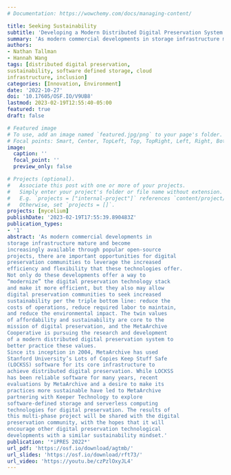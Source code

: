 ```yaml
---
# Documentation: https://wowchemy.com/docs/managing-content/

title: Seeking Sustainability
subtitle: 'Developing a Modern Distributed Digital Preservation System'
summary: 'As modern commercial developments in storage infrastructure mature and become increasingly available through popular open-source projects, there are important opportunities for digital preservation communities to leverage the increased efficiency and flexibility that these technologies offer. Not only do these developments offer a way to “modernize” the digital preservation technology stack and make it more efficient, but they also may allow digital preservation communities to seek increased sustainability per the triple bottom line: reduce the costs of operations, reduce required labor to maintain, and reduce the environmental impact. The twin values of affordability and sustainability are core to the mission of digital preservation, and the MetaArchive Cooperative is pursuing the research and development of a modern distributed digital preservation system to better practice these values.'
authors:
- Nathan Tallman
- Hannah Wang
tags: [distributed digital preservation,
sustainability, software defined storage, cloud
infrastructure, inclusion]
categories: [Innovation, Environment]
date: '2022-10-27'
doi: '10.17605/OSF.IO/V9UB8'
lastmod: 2023-02-19T12:55:40-05:00
featured: true
draft: false

# Featured image
# To use, add an image named `featured.jpg/png` to your page's folder.
# Focal points: Smart, Center, TopLeft, Top, TopRight, Left, Right, BottomLeft, Bottom, BottomRight.
image:
  caption: ''
  focal_point: ''
  preview_only: false

# Projects (optional).
#   Associate this post with one or more of your projects.
#   Simply enter your project's folder or file name without extension.
#   E.g. `projects = ["internal-project"]` references `content/project/deep-learning/index.md`.
#   Otherwise, set `projects = []`.
projects: [mycelium]
publishDate: '2023-02-19T17:55:39.890483Z'
publication_types:
- '1'
abstract: 'As modern commercial developments in
storage infrastructure mature and become
increasingly available through popular open-source
projects, there are important opportunities for digital
preservation communities to leverage the increased
efficiency and flexibility that these technologies offer.
Not only do these developments offer a way to
“modernize” the digital preservation technology stack
and make it more efficient, but they also may allow
digital preservation communities to seek increased
sustainability per the triple bottom line: reduce the
costs of operations, reduce required labor to maintain,
and reduce the environmental impact. The twin values
of affordability and sustainability are core to the
mission of digital preservation, and the MetaArchive
Cooperative is pursuing the research and development
of a modern distributed digital preservation system to
better practice these values.
Since its inception in 2004, MetaArchive has used
Stanford University’s Lots of Copies Keep Stuff Safe
(LOCKSS) software for its core infrastructure to
achieve distributed digital preservation. While LOCKSS
has been reliable software for many years, recent
evaluations by MetaArchive and a desire to make its
practices more sustainable have led to MetaArchive
partnering with Keeper Technology to explore
software-defined storage and serverless computing
technologies for digital preservation. The results of
this multi-phase project will be shared with the digital
preservation community, with the hopes that it will
encourage other digital preservation technological
developments with a similar sustainability mindset.'
publication: '*iPRES 2022*'
url_pdf: 'https://osf.io/download/agtmb/'
url_slides: 'https://osf.io/download/rft73/'
url_video: 'https://youtu.be/czPzlOxyJL4'
---
```

